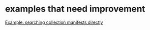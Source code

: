 # examples that need improvement



[Example: searching collection manifests directly](5-searching-collection-manifests-directly.md)

